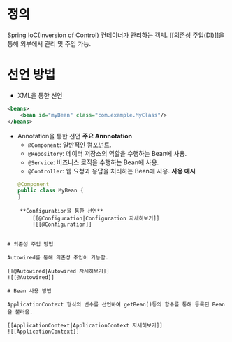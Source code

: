 # 정의

Spring IoC(Inversion of Control) 컨테이너가 관리하는 객체.
[[의존성 주입(DI)]]을 통해 외부에서 관리 및 주입 가능.

# 선언 방법

- XML을 통한 선언
```xml
<beans> 
	<bean id="myBean" class="com.example.MyClass"/> 
</beans>
```

- Annotation을 통한 선언
	**주요 Annnotation**
	- `@Component`: 일반적인 컴포넌트.
	- `@Repository`: 데이터 저장소의 역할을 수행하는 Bean에 사용.
	- `@Service`: 비즈니스 로직을 수행하는 Bean에 사용.
	- `@Controller`: 웹 요청과 응답을 처리하는 Bean에 사용.
	**사용 예시**
	```java
	@Component 
	public class MyBean { 
	}
```
	**Configuration을 통한 선언**
		[[@Configuration|Configuration 자세히보기]]
		![[@Configuration]]


# 의존성 주입 방법

Autowired를 통해 의존성 주입이 가능함.

[[@Autowired|Autowired 자세히보기]]
![[@Autowired]]

# Bean 사용 방법

ApplicationContext 형식의 변수를 선언하여 getBean()등의 함수를 통해 등록된 Bean을 불러옴.

[[ApplicationContext|ApplicationContext 자세히보기]]
![[ApplicationContext]]